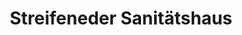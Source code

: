 ---
title: "Streifeneder Sanitätshaus"
url: /bad-toelz/streifeneder-sanitaetshaus-marktstrasse/
shop: Sanitätshaus
---